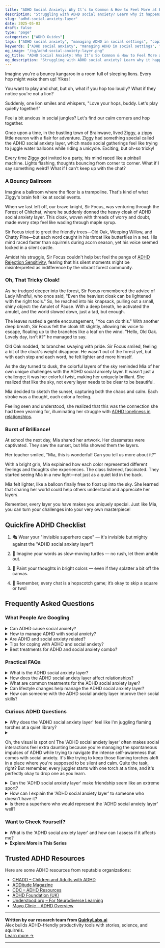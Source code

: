```yaml
---
title: "ADHD Social Anxiety: Why It’s So Common & How to Feel More at Ease"
description: "Struggling with ADHD social anxiety? Learn why it happens, how to spot its sneaky signs, and get empowering tips to feel more comfortable in every interaction."
slug: "adhd-social-anxiety-layer"
date: 2025-05-03
draft: false
type: "page"
categories: ["ADHD Guides"]
tags: ["ADHD social anxiety", "managing ADHD in social settings", "coping with ADHD social anxiety", "ADHD adult social strategies", "navigating social interactions with ADHD", "ADHD emotional support", "overcoming social fear ADHD"]
keywords: ["ADHD social anxiety", "managing ADHD in social settings", "coping with ADHD social anxiety", "ADHD adult social strategies", "navigating social interactions with ADHD", "ADHD emotional support", "overcoming social fear ADHD"]
og_image: "/og/adhd-social-anxiety-layer.png"
og_title: "ADHD Social Anxiety: Why It’s So Common & How to Feel More at Ease"
og_description: "Struggling with ADHD social anxiety? Learn why it happens, how to spot its sneaky signs, and get empowering tips to feel more comfortable in every interaction."
---
```


Imagine you're a bouncy kangaroo in a room full of sleeping lions. Every hop might wake them up! Yikes!

You want to play and chat, but oh, what if you hop too loudly? What if they notice you're not a lion?

Suddenly, one lion smiles and whispers, "Love your hops, buddy. Let's play quietly together!"

Feel a bit anxious in social jungles? Let's find our calm corners and hop together.

Once upon a time, in the bustling town of Brainwave, lived Ziggy, a zippy little neuron with a flair for adventure. Ziggy had something special called the ADHD social anxiety layer, which made social gatherings feel like trying to juggle water balloons while riding a unicycle. Exciting, but oh-so tricky!

Every time Ziggy got invited to a party, his mind raced like a pinball machine. Lights flashing, thoughts bouncing from corner to corner. What if I say something weird? What if I can't keep up with the chat?

### A Bouncy Ballroom

Imagine a ballroom where the floor is a trampoline. That's kind of what Ziggy's brain felt like at social events.

When we last left off, our brave knight, Sir Focus, was venturing through the Forest of Chitchat, where he suddenly donned the heavy cloak of ADHD social anxiety layer. This cloak, woven with threads of worry and doubt, made every step feel like wading through maple syrup.

Sir Focus tried to greet the friendly trees—Old Oak, Weeping Willow, and Chatty Pine—but each word caught in his throat like butterflies in a net. His mind raced faster than squirrels during acorn season, yet his voice seemed locked in a silent castle.

Amidst his struggle, Sir Focus couldn't help but feel the pangs of [ADHD Rejection Sensitivity](/pages/adhd-rejection-sensitivity/), fearing that his silent moments might be misinterpreted as indifference by the vibrant forest community.

### Oh, That Tricky Cloak!

As he trudged deeper into the forest, Sir Focus remembered the advice of Lady Mindful, who once said, "Even the heaviest cloak can be lightened with the right tools." So, he reached into his knapsack, pulling out a small, shiny object: the Amulet of Pause. With a deep breath, he activated the amulet, and the world slowed down, just a tad, but enough.

The leaves rustled a gentle encouragement, "You can do this." With another deep breath, Sir Focus felt the cloak lift slightly, allowing his voice to escape, floating up to the branches like a leaf on the wind. "Hello, Old Oak. Lovely day, isn't it?" he managed to say.

Old Oak nodded, its branches swaying with pride. Sir Focus smiled, feeling a bit of the cloak's weight disappear. He wasn't out of the forest yet, but with each step and each word, he felt lighter and more himself.

As the day turned to dusk, the colorful layers of the sky reminded Mia of her own unique challenges with the ADHD social anxiety layer. It wasn't just a challenge; it was her colorful twist, making her uniquely brilliant. She realized that like the sky, not every layer needs to be clear to be beautiful.

Mia decided to sketch the sunset, capturing both the chaos and calm. Each stroke was a thought, each color a feeling.

Feeling seen and understood, she realized that this was the connection she had been yearning for, illuminating her struggle with [ADHD loneliness in relationships](/pages/adhd-loneliness-in-relationships/).

### Burst of Brilliance!

At school the next day, Mia shared her artwork. Her classmates were captivated. They saw the sunset, but Mia showed them the layers.

Her teacher smiled, "Mia, this is wonderful! Can you tell us more about it?"

With a bright grin, Mia explained how each color represented different feelings and thoughts she experiences. The class listened, fascinated. They started seeing Mia in a new light—not just as a quiet kid in the back.

Mia felt lighter, like a balloon finally free to float up into the sky. She learned that sharing her world could help others understand and appreciate her layers.

Remember, every layer you have makes you uniquely special. Just like Mia, you can turn your challenges into your very own masterpiece!

## Quickfire ADHD Checklist

1. 🎭 Wear your "invisible superhero cape" — it's invisible but mighty against the "ADHD social anxiety layer"!

2. 🐢 Imagine your words as slow-moving turtles — no rush, let them amble out.

3. 🎨 Paint your thoughts in bright colors — even if they splatter a bit off the canvas.

4. 🌈 Remember, every chat is a hopscotch game; it’s okay to skip a square or two!

## Frequently Asked Questions



### What People Are Googling

<details><summary>Can ADHD cause social anxiety?</summary><p>Absolutely, it's quite common for individuals with ADHD to experience social anxiety. The challenges with attention, impulsivity, and sometimes feeling out of sync in social interactions can make social settings a bit daunting. Remember, you're not alone in this, and it’s completely understandable to feel this way. Exploring strategies to manage these feelings can be quite empowering, and there are plenty of tools and supportive communities ready to help you navigate these waters.</p></details>
<details><summary>How to manage ADHD with social anxiety?</summary><p>Managing ADHD alongside social anxiety can definitely be challenging, but with the right approaches, you can navigate social situations more comfortably. Start by setting small, achievable goals for social interactions, which can help build your confidence gradually. Mindfulness techniques and structured planning can also play significant roles; mindfulness helps in staying present and less overwhelmed, while planning can alleviate anxiety by reducing the unpredictability of social events. Always remember, it’s perfectly okay to step back and take breaks when you need to—listening to your needs is not just important, it’s essential.</p></details>
<details><summary>Are ADHD and social anxiety related?</summary><p>Absolutely, and it's great that you're exploring how different aspects of mental health can intersect! Many people with ADHD do experience social anxiety. This can sometimes stem from feeling misunderstood by others, or from past experiences of social interactions not going quite as planned due to ADHD symptoms like impulsivity or inattention. It’s really understandable to feel this way, and there are strategies and supports that can help manage both ADHD and social anxiety effectively.</p></details>
<details><summary>Tips for coping with ADHD and social anxiety?</summary><p>Absolutely, managing both ADHD and social anxiety can definitely be a cozy puzzle to solve, but with the right strategies, it can feel a bit more manageable. First, consider practicing mindfulness techniques to help stay present and reduce anxiety in social situations. This can be as simple as mindful breathing or focusing on the textures and colors around you to ground yourself. It’s also helpful to plan social activities in manageable doses and environments where you feel safest. Remember, it’s perfectly okay to take breaks and step away for a moment to recharge. You’re doing wonderfully by looking for ways to navigate these feelings.</p></details>
<details><summary>Best treatments for ADHD and social anxiety combo?</summary><p>Absolutely, tackling both ADHD and social anxiety together can definitely be managed with a thoughtful approach! A combination of therapy, particularly Cognitive Behavioral Therapy (CBT), can be very effective in addressing the thought patterns and behaviors associated with both conditions. Medication prescribed by a healthcare professional can also play a crucial role in managing symptoms effectively. Additionally, joining support groups where you can share experiences and strategies with others facing similar challenges can be incredibly comforting and helpful. Remember, finding the right combination of treatments that works for you can take time, so be patient and kind to yourself through the process!</p></details>



### Practical FAQs

<details><summary>What is the ADHD social anxiety layer?</summary><p>The ADHD social anxiety layer refers to the additional anxiety that some people with ADHD experience in social settings. It stems from challenges like difficulty with impulse control, staying on topic, or misreading social cues, which can lead to feelings of embarrassment or worry about how they're perceived by others. This layer of anxiety can make social interactions seem more daunting and can intensify the stress of trying to fit in or "act normal." Remember, if you're dealing with this, you're not alone, and there are strategies and supports that can help make social situations more manageable and enjoyable for you.</p></details>
<details><summary>How does the ADHD social anxiety layer affect relationships?</summary><p>When you have ADHD, the layer of social anxiety can make relationships a bit more complex but definitely manageable! The anxiety might stem from worries about how you're perceived by others, or a fear of not keeping up with social cues. This can sometimes lead to feelings of being overwhelmed or misunderstood in social settings. Remember, it's perfectly okay to communicate your feelings with friends and loved ones; more often than not, they'll appreciate your honesty and strive to support you in a way that feels comfortable and affirming for you.</p></details>
<details><summary>What are common treatments for the ADHD social anxiety layer?</summary><p>Absolutely, managing the social anxiety that often comes with ADHD can definitely make a big difference in how you feel day-to-day. Common treatments usually include a mix of therapy options and, sometimes, medication. Cognitive Behavioral Therapy (CBT) is particularly popular because it helps you reframe the negative thought patterns that often accompany social anxiety. Additionally, some find that joining support groups where they can connect with others who understand what it’s like can be incredibly comforting and empowering. Remember, finding the right treatment can be a bit like trying on new shoes—sometimes you need to walk around in them a bit to see if they fit well. But with the right support, you can definitely find ways to feel more comfortable in social situations.</p></details>
<details><summary>Can lifestyle changes help manage the ADHD social anxiety layer?</summary><p>Absolutely, lifestyle changes can indeed play a significant role in managing the social anxiety that often accompanies ADHD. Creating a structured daily routine can help reduce anxiety by providing predictable and reassuring patterns in your day. Incorporating regular physical activity is also beneficial, as exercise can boost endorphins and enhance your overall mood. Additionally, mindfulness techniques and adequate sleep can profoundly impact your stress levels, making social interactions more manageable and less overwhelming.</p></details>
<details><summary>How can someone with the ADHD social anxiety layer improve their social skills?</summary><p>Ah, managing social skills with an ADHD and social anxiety layer can indeed be a cozy challenge, but it's absolutely something you can enhance with some gentle strategies. One comforting step is to start small—maybe initiating low-pressure conversations in environments where you feel safe and supported, like a book club or a casual gathering with friends. Practicing mindfulness can also help soothe anxiety in the moment, allowing you to be more present in conversations. And remember, every interaction is a step forward, no matter how small it feels, so be kind to yourself as you navigate this path.</p></details>



### Curious ADHD Questions

<details><summary>Why does the 'ADHD social anxiety layer' feel like I'm juggling flaming torches at a quiet library?</summary><p>Ah, that feeling of juggling flaming torches in a quiet library captures the experience so vividly, doesn't it? When you have ADHD, managing social situations can sometimes feel overwhelming, like you're performing a complex, high-stakes act. The "ADHD social anxiety layer" adds to this by heightening your awareness of everything around you, making you acutely conscious of each move you make and the reactions it might provoke. It's like those flaming torches: you're trying to keep them all in the air, worrying they might slip and cause a scene in the serene quiet of the library. Remember, it's okay to feel this way, and you're definitely not alone in this experience.</p></details>
<details><summary><p>Oh, the visual is spot on! The 'ADHD social anxiety layer' often makes social interactions feel extra daunting because you're managing the spontaneous impulses of ADHD while trying to navigate the intense self-awareness that comes with social anxiety. It's like trying to keep those flaming torches aloft in a place where you're supposed to be silent and calm. Quite the task, right? But remember, every juggler starts with one torch at a time, and it's perfectly okay to drop one as you learn.</p></summary><p>Absolutely, you've described that feeling perfectly! Juggling ADHD and social anxiety really can make social situations feel like a high-wire act. Remember, it's completely okay to take things one step at a time and to be gentle with yourself if things don't go perfectly. Each experience is a chance to learn and grow, and it's perfectly fine to drop a torch now and then. After all, every juggler has to start somewhere, and every attempt, whether successful or not, is part of becoming more skilled at handling those torches.</p></details>
<details><summary>Can the 'ADHD social anxiety layer' make friendship seem like an extreme sport?</summary><p>Absolutely, it can feel that way! When ADHD and social anxiety mix, it's like adding an extra layer of challenge to social interactions, which can indeed make forming and maintaining friendships feel like an extreme sport. This combination might make you overthink social cues or worry excessively about how you're perceived, which can be quite exhausting. Remember, it’s perfectly okay to take friendships at your own pace and communicate your needs to your friends—they often understand more than we give them credit for.</p></details>
<details><summary>How can I explain the 'ADHD social anxiety layer' to someone who doesn't have it?</summary><p>Absolutely, it can be a bit tricky to explain, but you're doing a great job seeking out how to bridge that understanding. You might start by saying that ADHD often makes it hard to regulate attention and emotions, which can make social situations more challenging. With the 'ADHD social anxiety layer,' it feels like you're constantly juggling your thoughts, what you're going to say next, and how others are reacting, all at once. This can be overwhelming and cause a lot of anxiety because it's tough to feel settled or secure in interactions. Sharing this can help others understand why social settings might be more stressful for you.</p></details>
<details><summary>Is there a superhero who would represent the 'ADHD social anxiety layer' well?</summary><p>Absolutely, and it's wonderful that you're looking for a superhero who reflects this unique combination! Moon Knight from the Marvel universe is a fantastic example. He's a character who deals with his own complex mental health issues, including dissociative identity disorder, which adds multiple layers to his personality and challenges. Moon Knight’s story beautifully illustrates the struggles and triumphs of dealing with mental health, making him a relatable and inspiring figure for anyone grappling with ADHD and social anxiety.</p></details>



### Want to Check Yourself?

<details><summary>What is the 'ADHD social anxiety layer' and how can I assess if it affects me?</summary><p>The "ADHD social anxiety layer" refers to how the challenges of ADHD, like impulsivity or forgetfulness, can contribute to feelings of anxiety in social situations. It's common to worry about how you're perceived or fear that your ADHD symptoms might lead to misunderstandings or social mishaps. To assess if this affects you, think about your feelings during interactions with others. Do you feel excessively worried or anxious about being judged for your ADHD traits? If yes, it might be helpful to explore these feelings further, perhaps with a therapist or an ADHD coach who understands the unique interplay between ADHD and social anxiety. Remember, you're not alone in this, and reaching out for support is a positive step toward managing these feelings.</p></details>

<script type="application/ld+json">
{
  "@context": "https://schema.org",
  "@type": "FAQPage",
  "mainEntity": [
    {
      "@type": "Question",
      "name": "Can ADHD cause social anxiety?",
      "acceptedAnswer": {
        "@type": "Answer",
        "text": "Absolutely, it's quite common for individuals with ADHD to experience social anxiety. The challenges with attention, impulsivity, and sometimes feeling out of sync in social interactions can make social settings a bit daunting. Remember, you're not alone in this, and it\u2019s completely understandable to feel this way. Exploring strategies to manage these feelings can be quite empowering, and there are plenty of tools and supportive communities ready to help you navigate these waters."
      }
    },
    {
      "@type": "Question",
      "name": "How to manage ADHD with social anxiety?",
      "acceptedAnswer": {
        "@type": "Answer",
        "text": "Managing ADHD alongside social anxiety can definitely be challenging, but with the right approaches, you can navigate social situations more comfortably. Start by setting small, achievable goals for social interactions, which can help build your confidence gradually. Mindfulness techniques and structured planning can also play significant roles; mindfulness helps in staying present and less overwhelmed, while planning can alleviate anxiety by reducing the unpredictability of social events. Always remember, it\u2019s perfectly okay to step back and take breaks when you need to\u2014listening to your needs is not just important, it\u2019s essential."
      }
    },
    {
      "@type": "Question",
      "name": "Are ADHD and social anxiety related?",
      "acceptedAnswer": {
        "@type": "Answer",
        "text": "Absolutely, and it's great that you're exploring how different aspects of mental health can intersect! Many people with ADHD do experience social anxiety. This can sometimes stem from feeling misunderstood by others, or from past experiences of social interactions not going quite as planned due to ADHD symptoms like impulsivity or inattention. It\u2019s really understandable to feel this way, and there are strategies and supports that can help manage both ADHD and social anxiety effectively."
      }
    },
    {
      "@type": "Question",
      "name": "Tips for coping with ADHD and social anxiety?",
      "acceptedAnswer": {
        "@type": "Answer",
        "text": "Absolutely, managing both ADHD and social anxiety can definitely be a cozy puzzle to solve, but with the right strategies, it can feel a bit more manageable. First, consider practicing mindfulness techniques to help stay present and reduce anxiety in social situations. This can be as simple as mindful breathing or focusing on the textures and colors around you to ground yourself. It\u2019s also helpful to plan social activities in manageable doses and environments where you feel safest. Remember, it\u2019s perfectly okay to take breaks and step away for a moment to recharge. You\u2019re doing wonderfully by looking for ways to navigate these feelings."
      }
    },
    {
      "@type": "Question",
      "name": "Best treatments for ADHD and social anxiety combo?",
      "acceptedAnswer": {
        "@type": "Answer",
        "text": "Absolutely, tackling both ADHD and social anxiety together can definitely be managed with a thoughtful approach! A combination of therapy, particularly Cognitive Behavioral Therapy (CBT), can be very effective in addressing the thought patterns and behaviors associated with both conditions. Medication prescribed by a healthcare professional can also play a crucial role in managing symptoms effectively. Additionally, joining support groups where you can share experiences and strategies with others facing similar challenges can be incredibly comforting and helpful. Remember, finding the right combination of treatments that works for you can take time, so be patient and kind to yourself through the process!"
      }
    }
  ]
}
</script>
<script type="application/ld+json">
{
  "@context": "https://schema.org",
  "@type": "Article",
  "author": {
    "@type": "Person",
    "name": "QuirkyLabs",
    "url": "https://quirkylabs.ai/about"
  },
  "headline": "\"Unwrap the ADHD Social Anxiety Layer \u2013 Find Joy & Ease!\"",
  "mainEntityOfPage": "https://blog.quirkylabs.ai/pages/adhd-social-anxiety-layer/",
  "datePublished": "2025-05-03"
}
</script>
<script type="application/ld+json">
{
  "@context": "https://schema.org",
  "@type": "BreadcrumbList",
  "itemListElement": [
    {
      "@type": "ListItem",
      "position": 1,
      "name": "Home",
      "item": "https://quirkylabs.ai/"
    },
    {
      "@type": "ListItem",
      "position": 2,
      "name": "Blog",
      "item": "https://blog.quirkylabs.ai/"
    },
    {
      "@type": "ListItem",
      "position": 3,
      "name": "\"Unwrap the ADHD Social Anxiety Layer \u2013 Find Joy & Ease!\"",
      "item": "https://blog.quirkylabs.ai/pages/adhd-social-anxiety-layer/"
    }
  ]
}
</script>

<details>
<summary><strong>Explore More in This Series</strong></summary>

- [Adhd Feel Alone](/pages/adhd-feel-alone/)
- [Adhd Lonely Despite Being Social](/pages/adhd-lonely-despite-being-social/)
- [Adhd Intense Emotions Alone](/pages/adhd-intense-emotions-alone/)
- [Adhd Isolation As Adult](/pages/adhd-isolation-as-adult/)
- [Adhd No One Understands Me](/pages/adhd-no-one-understands-me/)
- [Adhd Rejection Sensitivity](/pages/adhd-rejection-sensitivity/)
- [Adhd Fear Of Disconnection](/pages/adhd-fear-of-disconnection/)
- [Adhd Need For Connection](/pages/adhd-need-for-connection/)
</details>



## Trusted ADHD Resources

Here are some ADHD resources from reputable organizations:

- [CHADD – Children and Adults with ADHD](https://chadd.org)
- [ADDitude Magazine](https://www.additudemag.com)
- [CDC – ADHD Resources](https://www.cdc.gov/ncbddd/adhd)
- [ADHD Foundation (UK)](https://www.adhdfoundation.org.uk)
- [Understood.org – For Neurodiverse Learning](https://www.understood.org)
- [Mayo Clinic – ADHD Overview](https://www.mayoclinic.org/diseases-conditions/adhd)


---

**Written by our research team from [QuirkyLabs.ai](https://quirkylabs.ai)**  
Alex builds ADHD-friendly productivity tools with stories, science, and squirrels.  
[Learn more →](https://quirkylabs.ai)

---